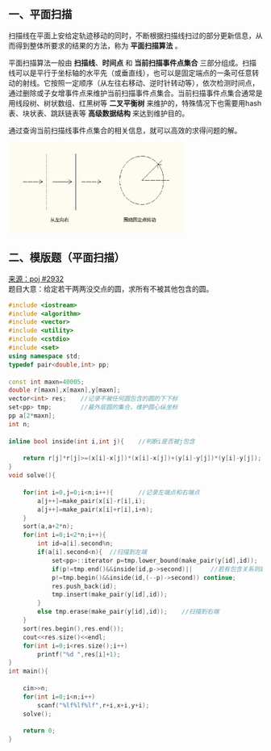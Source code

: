 ## 一、平面扫描
扫描线在平面上安给定轨迹移动的同时，不断根据扫描线扫过的部分更新信息，从而得到整体所要求的结果的方法，称为 **平面扫描算法** 。

平面扫描算法一般由 **扫描线**、**时间点** 和 **当前扫描事件点集合** 三部分组成。扫描线可以是平行于坐标轴的水平先（或垂直线），也可以是固定端点的一条可任意转动的射线。它按照一定顺序（从左往右移动、逆时针转动等），依次检测时间点，通过删除或子女增事件点来维护当前扫描事件点集合。当前扫描事件点集合通常是用线段树、树状数组、红黑树等 **二叉平衡树** 来维护的，特殊情况下也需要用hash表、块状表、跳跃链表等 **高级数据结构** 来达到维护目的。

通过查询当前扫描线事件点集合的相关信息，就可以高效的求得问题的解。

<img src="_image/pingmian_1.png" width="350" height="180" />

## 二、模版题（平面扫描）
<a href="http://poj.org/problem?id=2932">来源：poj #2932</a><br>
题目大意：给定若干两两没交点的圆，求所有不被其他包含的圆。
```c++
#include <iostream>
#include <algorithm>
#include <vector>
#include <utility>
#include <cstdio>
#include <set>
using namespace std;
typedef pair<double,int> pp;

const int maxn=40005;
double r[maxn],x[maxn],y[maxn];
vector<int> res;    //记录不被任何圆包含的圆的下下标
set<pp> tmp;        //最外层圆的集合，维护圆心纵坐标
pp a[2*maxn];
int n;

inline bool inside(int i,int j){    //判断i是否被j包含

    return r[j]*r[j]>=(x[i]-x[j])*(x[i]-x[j])+(y[i]-y[j])*(y[i]-y[j]);
}
void solve(){

    for(int i=0,j=0;i<n;i++){       //记录左端点和右端点
        a[j++]=make_pair(x[i]-r[i],i);
        a[j++]=make_pair(x[i]+r[i],i+n);
    }
    sort(a,a+2*n);
    for(int i=0;i<2*n;i++){
        int id=a[i].second%n;
        if(a[i].second<n){  //扫描到左端
            set<pp>::iterator p=tmp.lower_bound(make_pair(y[id],id));
            if(p!=tmp.end()&&inside(id,p->second)||     //若有包含关系则跳过
            p!=tmp.begin()&&inside(id,(--p)->second)) continue;
            res.push_back(id);
            tmp.insert(make_pair(y[id],id));
        }
        else tmp.erase(make_pair(y[id],id));    //扫描到右端
    }
    sort(res.begin(),res.end());
    cout<<res.size()<<endl;
    for(int i=0;i<res.size();i++)
        printf("%d ",res[i]+1);
}
int main(){

    cin>>n;
    for(int i=0;i<n;i++)
        scanf("%lf%lf%lf",r+i,x+i,y+i);
    solve();

    return 0;
}

```
